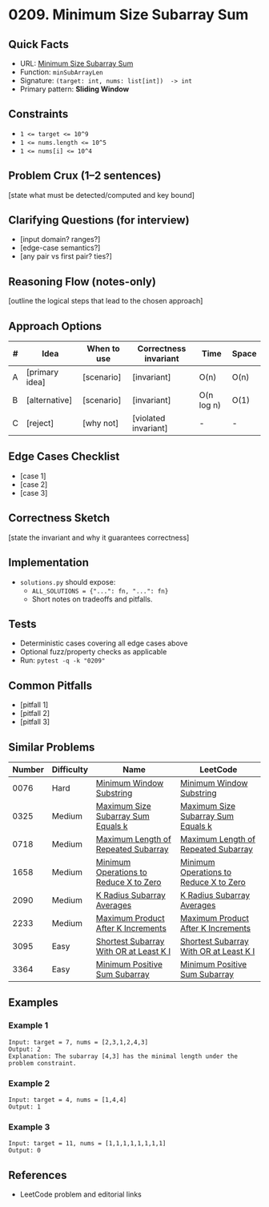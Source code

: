 # 0209. Minimum Size Subarray Sum

## Quick Facts

- URL: [Minimum Size Subarray Sum](https://leetcode.com/problems/minimum-size-subarray-sum/)
- Function: `minSubArrayLen`
- Signature: `(target: int, nums: list[int])  -> int`
- Primary pattern: **Sliding Window**

## Constraints

- `1 <= target <= 10^9`
- `1 <= nums.length <= 10^5`
- `1 <= nums[i] <= 10^4`

## Problem Crux (1–2 sentences)

[state what must be detected/computed and key bound]

## Clarifying Questions (for interview)

- [input domain? ranges?]
- [edge-case semantics?]
- [any pair vs first pair? ties?]

## Reasoning Flow (notes-only)

[outline the logical steps that lead to the chosen approach]

## Approach Options

| #   | Idea           | When to use | Correctness invariant | Time       | Space |
| --- | -------------- | ----------- | --------------------- | ---------- | ----- |
| A   | [primary idea] | [scenario]  | [invariant]           | O(n)       | O(n)  |
| B   | [alternative]  | [scenario]  | [invariant]           | O(n log n) | O(1)  |
| C   | [reject]       | [why not]   | [violated invariant]  | -          | -     |

## Edge Cases Checklist

- [case 1]
- [case 2]
- [case 3]

## Correctness Sketch

[state the invariant and why it guarantees correctness]

## Implementation

- `solutions.py` should expose:
    - `ALL_SOLUTIONS = {"...": fn, "...": fn}`
    - Short notes on tradeoffs and pitfalls.

## Tests

- Deterministic cases covering all edge cases above
- Optional fuzz/property checks as applicable
- Run: `pytest -q -k "0209"`

## Common Pitfalls

- [pitfall 1]
- [pitfall 2]
- [pitfall 3]

## Similar Problems

| Number | Difficulty | Name                                                                                               | LeetCode                                                                                                        |
| ------ | ---------- | -------------------------------------------------------------------------------------------------- | --------------------------------------------------------------------------------------------------------------- |
| 0076   | Hard       | [Minimum Window Substring](../0076-minimum-window-substring/readme.md)                             | [Minimum Window Substring](https://leetcode.com/problems/minimum-window-substring/)                             |
| 0325   | Medium     | [Maximum Size Subarray Sum Equals k](../0325-maximum-size-subarray-sum-equals-k/readme.md)         | [Maximum Size Subarray Sum Equals k](https://leetcode.com/problems/maximum-size-subarray-sum-equals-k/)         |
| 0718   | Medium     | [Maximum Length of Repeated Subarray](../0718-maximum-length-of-repeated-subarray/readme.md)       | [Maximum Length of Repeated Subarray](https://leetcode.com/problems/maximum-length-of-repeated-subarray/)       |
| 1658   | Medium     | [Minimum Operations to Reduce X to Zero](../1658-minimum-operations-to-reduce-x-to-zero/readme.md) | [Minimum Operations to Reduce X to Zero](https://leetcode.com/problems/minimum-operations-to-reduce-x-to-zero/) |
| 2090   | Medium     | [K Radius Subarray Averages](../2090-k-radius-subarray-averages/readme.md)                         | [K Radius Subarray Averages](https://leetcode.com/problems/k-radius-subarray-averages/)                         |
| 2233   | Medium     | [Maximum Product After K Increments](../2233-maximum-product-after-k-increments/readme.md)         | [Maximum Product After K Increments](https://leetcode.com/problems/maximum-product-after-k-increments/)         |
| 3095   | Easy       | [Shortest Subarray With OR at Least K I](../3095-shortest-subarray-with-or-at-least-k-i/readme.md) | [Shortest Subarray With OR at Least K I](https://leetcode.com/problems/shortest-subarray-with-or-at-least-k-i/) |
| 3364   | Easy       | [Minimum Positive Sum Subarray](../3364-minimum-positive-sum-subarray/readme.md)                   | [Minimum Positive Sum Subarray](https://leetcode.com/problems/minimum-positive-sum-subarray/)                   |

## Examples

### Example 1

```text
Input: target = 7, nums = [2,3,1,2,4,3]
Output: 2
Explanation: The subarray [4,3] has the minimal length under the problem constraint.
```

### Example 2

```text
Input: target = 4, nums = [1,4,4]
Output: 1
```

### Example 3

```text
Input: target = 11, nums = [1,1,1,1,1,1,1,1]
Output: 0
```

## References

- LeetCode problem and editorial links

